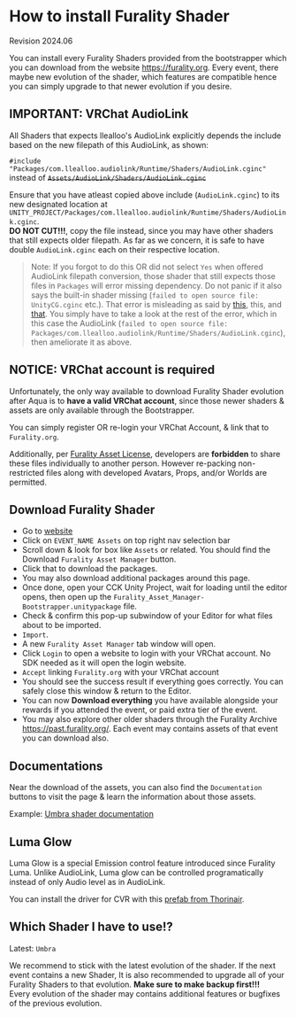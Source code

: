 # How to install Furality Shader

Revision 2024.06

You can install every Furality Shaders provided from the bootstrapper which you can download from the website https://furality.org. Every event, there maybe new evolution of the shader, which features are compatible hence you can simply upgrade to that newer evolution if you desire.

## **IMPORTANT**: VRChat AudioLink

All Shaders that expects llealloo's AudioLink explicitly depends the include based on the new filepath of this AudioLink, as shown:

`#include "Packages/com.llealloo.audiolink/Runtime/Shaders/AudioLink.cginc"` instead of ~~`Assets/AudioLink/Shaders/AudioLink.cginc`~~

Ensure that you have atleast copied above include (`AudioLink.cginc`) to its new designated location at `UNITY_PROJECT/Packages/com.llealloo.audiolink/Runtime/Shaders/AudioLink.cginc`.  
**DO NOT CUT!!!**, copy the file instead, since you may have other shaders that still expects older filepath. As far as we concern, it is safe to have double `AudioLink.cginc` each on their respective location.

> Note: If you forgot to do this OR did not select `Yes` when offered AudioLink filepath conversion, those shader that still expects those files in `Packages` will error missing dependency.
> Do not panic if it also says the built-in shader missing (`failed to open source file: UnityCG.cginc` etc.). That error is misleading as said by [this](https://forum.unity.com/threads/all-shaders-fails-to-open-source-file-custom-cginc.523184/#post-7461139), this, and [that](https://dkrevel.com/failed-to-open-source-file/).
> You simply have to take a look at the rest of the error, which in this case the AudioLink (`failed to open source file: Packages/com.llealloo.audiolink/Runtime/Shaders/AudioLink.cginc`), then ameliorate it as above.

## **NOTICE**: VRChat account is required

Unfortunately, the only way available to download Furality Shader evolution after Aqua is to **have a valid VRChat account**, since those newer shaders & assets are only available through the Bootstrapper.

You can simply register OR re-login your VRChat Account, & link that to `Furality.org`.

Additionally, per [Furality Asset License](https://furality.org/asset-license), developers are **forbidden** to share these files individually to another person. However re-packing non-restricted files along with developed Avatars, Props, and/or Worlds are permitted.

## Download Furality Shader

- Go to [website](https://furality.org)
- Click on `EVENT_NAME Assets` on top right nav selection bar
- Scroll down & look for box like `Assets` or related. You should find the Download `Furality Asset Manager` button.
- Click that to download the packages.
- You may also download additional packages around this page.
- Once done, open your CCK Unity Project, wait for loading until the editor opens, then open up the `Furality_Asset_Manager-Bootstrapper.unitypackage` file.
- Check & confirm this pop-up subwindow of your Editor for what files about to be imported.
- `Import`.
- A new `Furality Asset Manager` tab window will open.
- Click `Login` to open a website to login with your VRChat account. No SDK needed as it will open the login website.
- `Accept` linking `Furality.org` with your VRChat account
- You should see the success result if everything goes correctly. You can safely close this window & return to the Editor.
- You can now **Download everything** you have available alongside your rewards if you attended the event, or paid extra tier of the event.
- You may also explore other older shaders through the Furality Archive https://past.furality.org/. Each event may contains assets of that event you can download also.

## Documentations

Near the download of the assets, you can also find the `Documentation` buttons to visit the page & learn the information about those assets.

Example: [Umbra shader documentation](https://furality.org/umbra/shader-guide)

## Luma Glow

Luma Glow is a special Emission control feature introduced since Furality Luma. Unlike AudioLink, Luma glow can be controlled programatically instead of only Audio level as in AudioLink.

You can install the driver for CVR with this [prefab from Thorinair](https://github.com/Thorinair/LumaDriver-for-ChilloutVR).

## Which Shader I have to use!?

Latest: `Umbra`

We recommend to stick with the latest evolution of the shader. If the next event contains a new Shader, It is also recommended to upgrade all of your Furality Shaders to that evolution. **Make sure to make backup first!!!**  
Every evolution of the shader may contains additional features or bugfixes of the previous evolution.